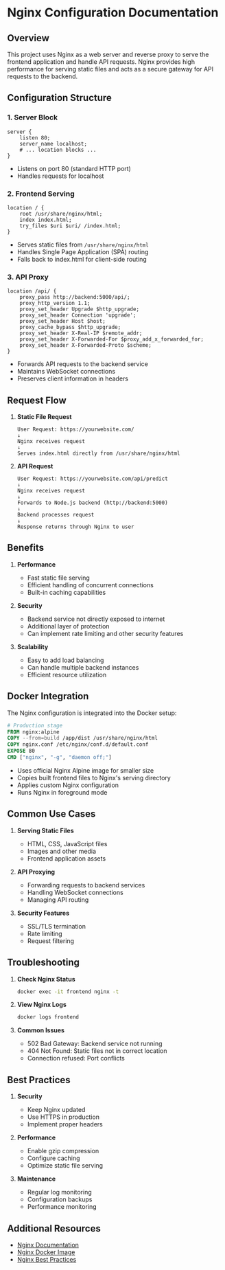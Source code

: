 # Nginx Configuration Documentation

## Overview
This project uses Nginx as a web server and reverse proxy to serve the frontend application and handle API requests. Nginx provides high performance for serving static files and acts as a secure gateway for API requests to the backend.

## Configuration Structure

### 1. Server Block
```nginx
server {
    listen 80;
    server_name localhost;
    # ... location blocks ...
}
```
- Listens on port 80 (standard HTTP port)
- Handles requests for localhost

### 2. Frontend Serving
```nginx
location / {
    root /usr/share/nginx/html;
    index index.html;
    try_files $uri $uri/ /index.html;
}
```
- Serves static files from `/usr/share/nginx/html`
- Handles Single Page Application (SPA) routing
- Falls back to index.html for client-side routing

### 3. API Proxy
```nginx
location /api/ {
    proxy_pass http://backend:5000/api/;
    proxy_http_version 1.1;
    proxy_set_header Upgrade $http_upgrade;
    proxy_set_header Connection 'upgrade';
    proxy_set_header Host $host;
    proxy_cache_bypass $http_upgrade;
    proxy_set_header X-Real-IP $remote_addr;
    proxy_set_header X-Forwarded-For $proxy_add_x_forwarded_for;
    proxy_set_header X-Forwarded-Proto $scheme;
}
```
- Forwards API requests to the backend service
- Maintains WebSocket connections
- Preserves client information in headers

## Request Flow

1. **Static File Request**
   ```
   User Request: https://yourwebsite.com/
   ↓
   Nginx receives request
   ↓
   Serves index.html directly from /usr/share/nginx/html
   ```

2. **API Request**
   ```
   User Request: https://yourwebsite.com/api/predict
   ↓
   Nginx receives request
   ↓
   Forwards to Node.js backend (http://backend:5000)
   ↓
   Backend processes request
   ↓
   Response returns through Nginx to user
   ```

## Benefits

1. **Performance**
   - Fast static file serving
   - Efficient handling of concurrent connections
   - Built-in caching capabilities

2. **Security**
   - Backend service not directly exposed to internet
   - Additional layer of protection
   - Can implement rate limiting and other security features

3. **Scalability**
   - Easy to add load balancing
   - Can handle multiple backend instances
   - Efficient resource utilization

## Docker Integration

The Nginx configuration is integrated into the Docker setup:

```dockerfile
# Production stage
FROM nginx:alpine
COPY --from=build /app/dist /usr/share/nginx/html
COPY nginx.conf /etc/nginx/conf.d/default.conf
EXPOSE 80
CMD ["nginx", "-g", "daemon off;"]
```

- Uses official Nginx Alpine image for smaller size
- Copies built frontend files to Nginx's serving directory
- Applies custom Nginx configuration
- Runs Nginx in foreground mode

## Common Use Cases

1. **Serving Static Files**
   - HTML, CSS, JavaScript files
   - Images and other media
   - Frontend application assets

2. **API Proxying**
   - Forwarding requests to backend services
   - Handling WebSocket connections
   - Managing API routing

3. **Security Features**
   - SSL/TLS termination
   - Rate limiting
   - Request filtering

## Troubleshooting

1. **Check Nginx Status**
   ```bash
   docker exec -it frontend nginx -t
   ```

2. **View Nginx Logs**
   ```bash
   docker logs frontend
   ```

3. **Common Issues**
   - 502 Bad Gateway: Backend service not running
   - 404 Not Found: Static files not in correct location
   - Connection refused: Port conflicts

## Best Practices

1. **Security**
   - Keep Nginx updated
   - Use HTTPS in production
   - Implement proper headers

2. **Performance**
   - Enable gzip compression
   - Configure caching
   - Optimize static file serving

3. **Maintenance**
   - Regular log monitoring
   - Configuration backups
   - Performance monitoring

## Additional Resources

- [Nginx Documentation](https://nginx.org/en/docs/)
- [Nginx Docker Image](https://hub.docker.com/_/nginx)
- [Nginx Best Practices](https://www.nginx.com/resources/wiki/start/topics/examples/security_headers/) 